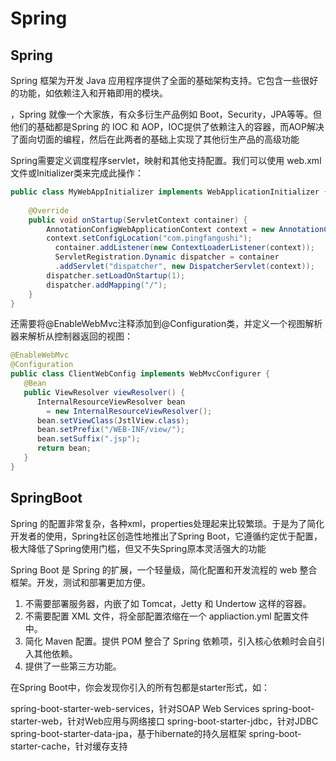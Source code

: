 # Spring


## Spring

Spring 框架为开发 Java 应用程序提供了全面的基础架构支持。它包含一些很好的功能，如依赖注入和开箱即用的模块。

，Spring 就像一个大家族，有众多衍生产品例如 Boot，Security，JPA等等。但他们的基础都是Spring 的 IOC 和 AOP，IOC提供了依赖注入的容器，而AOP解决了面向切面的编程，然后在此两者的基础上实现了其他衍生产品的高级功能



Spring需要定义调度程序servlet，映射和其他支持配置。我们可以使用 web.xml 文件或Initializer类来完成此操作：
```java
public class MyWebAppInitializer implements WebApplicationInitializer {
  
    @Override
    public void onStartup(ServletContext container) {
        AnnotationConfigWebApplicationContext context = new AnnotationConfigWebApplicationContext();
        context.setConfigLocation("com.pingfangushi");
          container.addListener(new ContextLoaderListener(context));
          ServletRegistration.Dynamic dispatcher = container
          .addServlet("dispatcher", new DispatcherServlet(context));
        dispatcher.setLoadOnStartup(1);
        dispatcher.addMapping("/");
    }
}
```
还需要将@EnableWebMvc注释添加到@Configuration类，并定义一个视图解析器来解析从控制器返回的视图：

```java
@EnableWebMvc
@Configuration
public class ClientWebConfig implements WebMvcConfigurer { 
   @Bean
   public ViewResolver viewResolver() {
      InternalResourceViewResolver bean
        = new InternalResourceViewResolver();
      bean.setViewClass(JstlView.class);
      bean.setPrefix("/WEB-INF/view/");
      bean.setSuffix(".jsp");
      return bean;
   }
}
```



## SpringBoot

Spring 的配置非常复杂，各种xml，properties处理起来比较繁琐。于是为了简化开发者的使用，Spring社区创造性地推出了Spring Boot，它遵循约定优于配置，极大降低了Spring使用门槛，但又不失Spring原本灵活强大的功能



Spring Boot 是 Spring 的扩展，一个轻量级，简化配置和开发流程的 web 整合框架。开发，测试和部署更加方便。

1. 不需要部署服务器，内嵌了如 Tomcat，Jetty 和 Undertow 这样的容器。
2. 不需要配置 XML 文件，将全部配置浓缩在一个 appliaction.yml 配置文件中。
3. 简化 Maven 配置。提供 POM 整合了 Spring 依赖项，引入核心依赖时会自引入其他依赖。
4. 提供了一些第三方功能。





在Spring Boot中，你会发现你引入的所有包都是starter形式，如：

spring-boot-starter-web-services，针对SOAP Web Services
spring-boot-starter-web，针对Web应用与网络接口
spring-boot-starter-jdbc，针对JDBC
spring-boot-starter-data-jpa，基于hibernate的持久层框架
spring-boot-starter-cache，针对缓存支持



